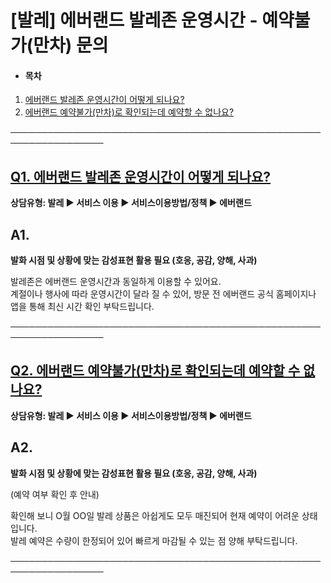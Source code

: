# [발레] 에버랜드 발레존 운영시간 - 예약불가(만차) 문의

* #### **목차**

1. [에버랜드 발레존 운영시간이 어떻게 되나요?](#h_01J00AV9GZJBTSJHW74W1RH952)
2. [에버랜드 예약불가(만차)로 확인되는데 예약할 수 없나요?](#01JRRX1RB7EQD8ZZYVKS3CG7FH)

─────────────────────────────────────────────────────────────────

[**Q1. 에버랜드 발레존 운영시간이 어떻게 되나요?**](#h_01JRSBBHDDXBZ09C74CAE2KT1F)
----------------------------------------------------------------

**상담유형: 발레 ▶ 서비스 이용 ▶ 서비스이용방법/정책 ▶ 에버랜드**

**A1.**
-------

**발화 시점 및 상황에 맞는 감성표현 활용 필요 (호응, 공감, 양해, 사과)**

발레존은 에버랜드 운영시간과 동일하게 이용할 수 있어요.  
계절이나 행사에 따라 운영시간이 달라 질 수 있어, 방문 전 에버랜드 공식 홈페이지나 앱을 통해 최신 시간 확인 부탁드립니다.

─────────────────────────────────────────────────────────────────

[**Q2. 에버랜드 예약불가(만차)로 확인되는데 예약할 수 없나요?**](#h_01JRSBBHDDXBZ09C74CAE2KT1F)
------------------------------------------------------------------------

**상담유형: 발레 ▶ 서비스 이용 ▶ 서비스이용방법/정책 ▶ 에버랜드**

**A2.**
-------

**발화 시점 및 상황에 맞는 감성표현 활용 필요 (호응, 공감, 양해, 사과)**

(예약 여부 확인 후 안내)

확인해 보니 O월 OO일 발레 상품은 아쉽게도 모두 매진되어 현재 예약이 어려운 상태입니다.  
발레 예약은 수량이 한정되어 있어 빠르게 마감될 수 있는 점 양해 부탁드립니다.

─────────────────────────────────────────────────────────────────